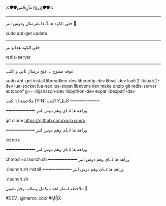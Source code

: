 ⚔️🛡🛡مآرٍڪس m̥ے̲̣x̲̣🛡🛡⚔️

________________

خلي الكود هہ⇓ّٰـذا بلترمنال ودوس انتر 🚀

sudo apt-get update

_________________________

خلي الكود هذا وانتر

redis-server
_________________________


عوفه مفتوح .. افتح ترمنال ثاني و اكتب 

sudo apt-get install libreadline-dev libconfig-dev libssl-dev lua5.2 liblua5.2-dev lua-socket lua-sec lua-expat libevent-dev make unzip git redis-server autoconf g++ libjansson-dev libpython-dev expat libexpat1-dev

ملاحضة اذا كتب [Y-N] اكتب Yكابتل
➖➖➖➖➖➖➖➖➖


➖➖➖➖➖➖➖➖➖
وراهة هہّٰ⇓ـاي وهم دوس انتر 

git clone https://github.com/xmrxx/mrx

➖➖➖➖➖➖➖➖➖
وراهة هہّٰ⇓ـاي وهم دوس انتر 

cd mrx

➖➖➖➖➖➖➖➖➖
وراهة هہّٰ⇓ـاي وهم دوس انتر 

chmod +x launch.sh
➖➖➖➖➖➖➖➖➖
وراهة هہّٰ⇓ـاي وهم دوس انتر 

./launch.sh install
➖➖➖➖➖➖➖➖➖
وراهة هہّٰ⇓ـاي وهم دوس انتر 

./launch.sh

ملاحظة انتطر لحد ميكمل ويطلب رقم تلفون 📱





#DEV_ @memo_cool   #ṂṜẌ
 
